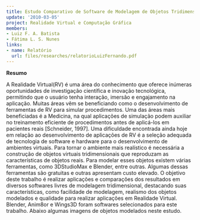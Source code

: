 ```yaml
---
title: Estudo Comparativo de Software de Modelagem de Objetos Tridimensionais
update: '2010-03-05'
project: Realidade Virtual e Computação Gráfica
members:
- Luiz F. A. Batista
- Fátima L. S. Nunes
links:
- name: Relatório
  url: files/researches/relatorioLuizFernando.pdf
---
```


**Resumo**

A Realidade Virtual(RV) é uma área do conhecimento que oferece inúmeras oportunidades de investigação científica e inovação tecnológica, permitindo que o usuário tenha interação, imersão e engajamento na aplicação. Muitas áreas vêm se beneficiando como o desenvolvimento de ferramentas de RV para simular procedimentos. Uma das áreas mais beneficiadas é a Medicina, na qual aplicações de simulação podem auxiliar no treinamento eficiente de procedimentos antes de aplicá-los em pacientes reais [Schneider, 1997]. Uma dificuldade encontrada ainda hoje em relação ao desenvolvimento de aplicações de RV é a seleção adequada de tecnologia de software e hardware para o desenvolvimento de ambientes virtuais. Para tornar o ambiente mais realístico é necessária a construção de objetos virtuais tridimensionais que reproduzam as características de objetos reais. Para modelar esses objetos existem várias ferramentas, como 3DStudioMax e Blender, entre outras. Algumas dessas ferramentas são gratuitas e outras apresentam custo elevado. O objetivo deste trabalho é realizar aplicações e comparações dos resultados em diversos softwares livres de modelagem tridimensional, destacando suas características, como facilidade de modelagem, realismo dos objetos modelados e qualidade para realizar aplicações em Realidade Virtual. Blender, Anim8or e Wings3D foram softwares selecionados para este trabalho. Abaixo algumas imagens de objetos modelados neste estudo.
